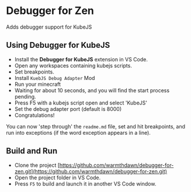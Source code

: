# Debugger for Zen

Adds debugger support for KubeJS

## Using Debugger for KubeJS


* Install the **Debugger for KubeJS** extension in VS Code.
* Open any workspaces containing kubejs scripts.
* Set breakpoints.
* Install `KuebJS Debug Adapter` Mod
* Run your minecraft
* Waiting for about 10 seconds, and you will find the start process pending.
* Press F5 with a kubejs script open and select 'KubeJS'
* Set the debug adapter port (default is 8000)
* Congratulations!

You can now 'step through' the `readme.md` file, set and hit breakpoints, and run into exceptions (if the word exception appears in a line).


## Build and Run

* Clone the project [https://github.com/warmthdawn/debugger-for-zen.git](https://github.com/warmthdawn/debugger-for-zen.git)
* Open the project folder in VS Code.
* Press `F5` to build and launch it in another VS Code window.
